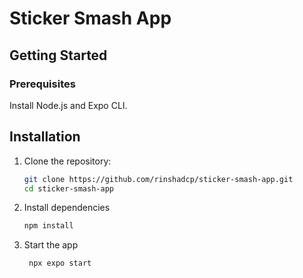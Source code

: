 # Sticker Smash App

## Getting Started

### Prerequisites

Install Node.js and Expo CLI.

## Installation


1. Clone the repository:

   ```bash
   git clone https://github.com/rinshadcp/sticker-smash-app.git
   cd sticker-smash-app
   ```

2. Install dependencies

   ```bash
   npm install
   ```

3. Start the app

   ```bash
    npx expo start
   ```





